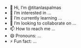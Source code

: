 - 👋 Hi, I’m @titanlaspalmas
- 👀 I’m interested in ...
- 🌱 I’m currently learning ...
- 💞️ I’m looking to collaborate on ...
- 📫 How to reach me ...
- 😄 Pronouns: ...
- ⚡ Fun fact: ...

<!---
titanlaspalmas/titanlaspalmas is a ✨ special ✨ repository because its `README.md` (this file) appears on your GitHub profile.
You can click the Preview link to take a look at your changes.
--->
